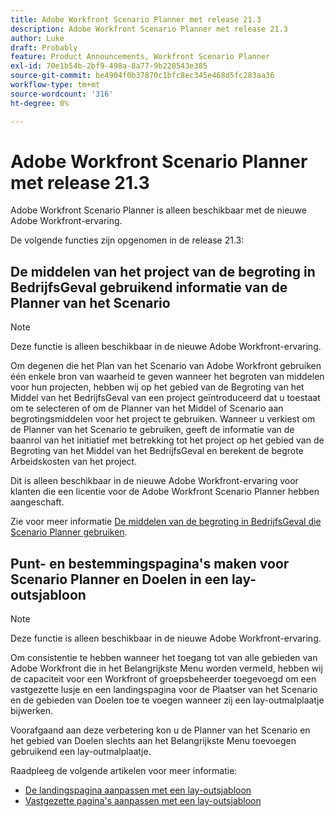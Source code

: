 ```yaml
---
title: Adobe Workfront Scenario Planner met release 21.3
description: Adobe Workfront Scenario Planner met release 21.3
author: Luke
draft: Probably
feature: Product Announcements, Workfront Scenario Planner
exl-id: 70e1b54b-2bf9-498a-8a77-9b220543e385
source-git-commit: be4904f0b37870c1bfc8ec345e468d5fc283aa36
workflow-type: tm+mt
source-wordcount: '316'
ht-degree: 0%

---
```


# Adobe Workfront Scenario Planner met release 21.3

Adobe Workfront Scenario Planner is alleen beschikbaar met de nieuwe Adobe Workfront-ervaring.

De volgende functies zijn opgenomen in de release 21.3:

## De middelen van het project van de begroting in BedrijfsGeval gebruikend informatie van de Planner van het Scenario

>[!NOTE]
>
>Deze functie is alleen beschikbaar in de nieuwe Adobe Workfront-ervaring.

Om degenen die het Plan van het Scenario van Adobe Workfront gebruiken één enkele bron van waarheid te geven wanneer het begroten van middelen voor hun projecten, hebben wij op het gebied van de Begroting van het Middel van het BedrijfsGeval van een project geïntroduceerd dat u toestaat om te selecteren of om de Planner van het Middel of Scenario aan begrotingsmiddelen voor het project te gebruiken. Wanneer u verkiest om de Planner van het Scenario te gebruiken, geeft de informatie van de baanrol van het initiatief met betrekking tot het project op het gebied van de Begroting van het Middel van het BedrijfsGeval en berekent de begrote Arbeidskosten van het project.

Dit is alleen beschikbaar in de nieuwe Adobe Workfront-ervaring voor klanten die een licentie voor de Adobe Workfront Scenario Planner hebben aangeschaft.

Zie voor meer informatie [De middelen van de begroting in BedrijfsGeval die Scenario Planner gebruiken](../../../manage-work/projects/define-a-business-case/budget-resources-in-business-case-use-scenario-planner.md).

## Punt- en bestemmingspagina&#39;s maken voor Scenario Planner en Doelen in een lay-outsjabloon

>[!NOTE]
>
>Deze functie is alleen beschikbaar in de nieuwe Adobe Workfront-ervaring.

Om consistentie te hebben wanneer het toegang tot van alle gebieden van Adobe Workfront die in het Belangrijkste Menu worden vermeld, hebben wij de capaciteit voor een Workfront of groepsbeheerder toegevoegd om een vastgezette lusje en een landingspagina voor de Plaatser van het Scenario en de gebieden van Doelen toe te voegen wanneer zij een lay-outmalplaatje bijwerken.

Voorafgaand aan deze verbetering kon u de Planner van het Scenario en het gebied van Doelen slechts aan het Belangrijkste Menu toevoegen gebruikend een lay-outmalplaatje.

Raadpleeg de volgende artikelen voor meer informatie:

* [De landingspagina aanpassen met een lay-outsjabloon](../../../administration-and-setup/customize-workfront/use-layout-templates/customize-landing-page.md)
* [Vastgezette pagina&#39;s aanpassen met een lay-outsjabloon](../../../administration-and-setup/customize-workfront/use-layout-templates/customize-pinned-pages.md)

